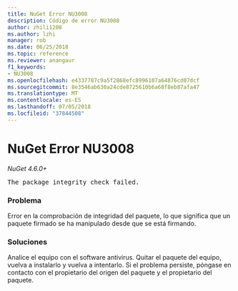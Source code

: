 ```yaml
---
title: NuGet Error NU3008
description: Código de error NU3008
author: zhili1208
ms.author: lzhi
manager: rob
ms.date: 06/25/2018
ms.topic: reference
ms.reviewer: anangaur
f1_keywords:
- NU3008
ms.openlocfilehash: e4337787c9a5f2868efc8996107a64876cd07dcf
ms.sourcegitcommit: 8e3546ab630a24cde8725610b6a68f8eb87afa47
ms.translationtype: MT
ms.contentlocale: es-ES
ms.lasthandoff: 07/05/2018
ms.locfileid: "37844508"
---
```

# <a name="nuget-error-nu3008"></a>NuGet Error NU3008

*NuGet 4.6.0+*

<pre>The package integrity check failed.</pre>

### <a name="issue"></a>Problema
Error en la comprobación de integridad del paquete, lo que significa que un paquete firmado se ha manipulado desde que se está firmando.

### <a name="solution"></a>Soluciones
Analice el equipo con el software antivirus. Quitar el paquete del equipo, vuelva a instalarlo y vuelva a intentarlo. Si el problema persiste, póngase en contacto con el propietario del origen del paquete y el propietario del paquete.